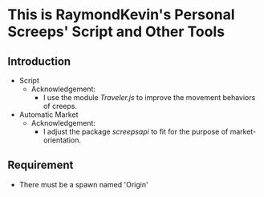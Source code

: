 # This is RaymondKevin's Personal Screeps' Script and Other Tools

## Introduction
- Script
    - Acknowledgement:
        - I use the module *Traveler.js* to improve the movement behaviors of creeps.
- Automatic Market
    - Acknowledgement:
        - I adjust the package *screepsapi* to fit for the purpose of market-orientation.

## Requirement
- There must be a spawn named 'Origin'